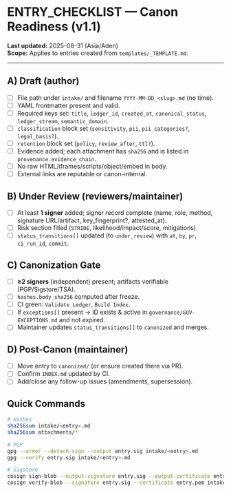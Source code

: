 # ENTRY_CHECKLIST — Canon Readiness (v1.1)

**Last updated:** 2025-08-31 (Asia/Aden)  
**Scope:** Applies to entries created from `templates/_TEMPLATE.md`.

---

## A) Draft (author)
- [ ] File path under `intake/` and filename `YYYY-MM-DD_<slug>.md` (no time).
- [ ] YAML frontmatter present and valid.
- [ ] Required keys set: `title`, `ledger_id`, `created_at`, `canonical_status`, `ledger_stream`, `semantic_domain`.
- [ ] `classification` block set (`sensitivity`, `pii`, `pii_categories?`, `legal_basis?`).
- [ ] `retention` block set (`policy`, `review_after`, `ttl?`).
- [ ] Evidence added; each attachment has `sha256` and is listed in `provenance.evidence_chain`.
- [ ] No raw HTML/iframes/scripts/object/embed in body.
- [ ] External links are reputable or canon-internal.

## B) Under Review (reviewers/maintainer)
- [ ] At least **1 signer** added; signer record complete (name, role, method, signature URL/artifact, key_fingerprint?, attested_at).
- [ ] Risk section filled (`STRIDE`, likelihood/impact/score, mitigations).
- [ ] `status_transitions[]` updated (to `under_review`) with `at`, `by`, `pr`, `ci_run_id`, `commit`.

## C) Canonization Gate
- [ ] **≥2 signers** (independent) present; artifacts verifiable (PGP/Sigstore/TSA).
- [ ] `hashes.body_sha256` computed after freeze.
- [ ] CI green: `Validate Ledger`, `Build Index`.
- [ ] If `exceptions[]` present → ID exists & active in `governance/GOV-EXCEPTIONS.md` and not expired.
- [ ] Maintainer updates `status_transitions[]` to `canonized` and merges.

## D) Post-Canon (maintainer)
- [ ] Move entry to `canonized/` (or ensure created there via PR).
- [ ] Confirm `INDEX.md` updated by CI.
- [ ] Add/close any follow-up issues (amendments, supersession).

## Quick Commands
```bash
# Hashes
sha256sum intake/<entry>.md
sha256sum attachments/*

# PGP
gpg --armor --detach-sign --output entry.sig intake/<entry>.md
gpg --verify entry.sig intake/<entry>.md

# Sigstore
cosign sign-blob --output-signature entry.sig --output-certificate entry.pem intake/<entry>.md
cosign verify-blob --signature entry.sig --certificate entry.pem intake/<entry>.md